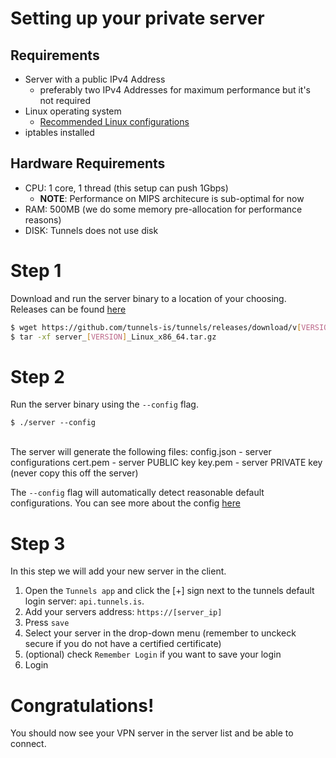 # Setting up your private server

## Requirements 
 - Server with a public IPv4 Address 
    - preferably two IPv4 Addresses for maximum performance but it's not required
 - Linux operating system 
    - [Recommended Linux configurations](https://tunnels.is/#/docs/Linux%20Configs)
 - iptables installed

## Hardware Requirements
 - CPU: 1 core, 1 thread (this setup can push 1Gbps)
    - <b>NOTE</b>: Performance on MIPS architecure is sub-optimal for now
 - RAM: 500MB (we do some memory pre-allocation for performance reasons)
 - DISK: Tunnels does not use disk

# Step 1
Download and run the server binary to a location of your choosing.
Releases can be found [here](https://github.com/tunnels-is/tunnels/releases/latest)
```bash
$ wget https://github.com/tunnels-is/tunnels/releases/download/v[VERSION]/server_[VERSION]_Linux_x86_64.tar.gz
$ tar -xf server_[VERSION]_Linux_x86_64.tar.gz
```

# Step 2
Run the server binary using the `--config` flag.
```
$ ./server --config
```

</br>
The server will generate the following files:
config.json - server configurations
cert.pem - server PUBLIC key
key.pem - server PRIVATE key (never copy this off the server)
</br>

The `--config` flag will automatically detect reasonable default configurations.
You can see more about the config [here](https://tunnels.is/docs/Server%20Config)

# Step 3 
In this step we will add your new server in the client.
 1. Open the `Tunnels app` and click the [+] sign next to the tunnels default login server: `api.tunnels.is`. 
 2. Add your servers address: `https://[server_ip]`
 3. Press `save`
 4. Select your server in the drop-down menu (remember to unckeck secure if you do not have a certified certificate)
 5. (optional) check `Remember Login` if you want to save your login
 6. Login

# Congratulations!
You should now see your VPN server in the server list and be able to connect.
